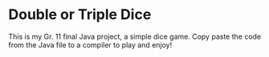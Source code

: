 # Double or Triple Dice
This is my Gr. 11 final Java project, a simple dice game. Copy paste the code from the Java file to a compiler to play and enjoy!
